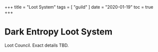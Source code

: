+++
title = "Loot System"
tags = [
    "guild"
]
date = "2020-01-19"
toc = true
+++

# Dark Entropy Loot System

Loot Council. Exact details TBD.
